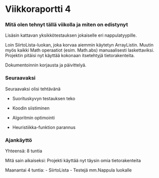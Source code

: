 
# Viikkoraportti 4

### Mitä olen tehnyt tällä viikolla ja miten on edistynyt

Lisäsin kattavan yksikkötestauksen jokaiselle eri nappulatyypille. 

Loin SiirtoLista-luokan, joka korvaa aiemmin käytetyn ArrayListin. Muutin myös kaikki Math operaatiot (esim. Math.abs) manuaalisesti laskettaviksi. Projektin pitäisi nyt käyttää kokonaan itsetehtyjä tietorakenteita.

Dokumentoinnin korjausta ja päivittelyä.

### Seuraavaksi

Seuraavaksi olisi tehtävänä 
    
* Suorituskyvyn testauksen teko

* Koodin siistiminen

* Algoritmin optimointi

* Heuristiikka-funktion parannus

### Ajankäyttö

Yhteensä: 8 tuntia
 




Mitä sain aikaiseksi:
    Projekti käyttää nyt täysin omia tietorakenteita 

Maanantai
    4 tuntia:
        - SiirtoLista
        - Testejä mm.Nappula luokalle